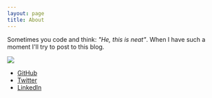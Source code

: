 ```yaml
---
layout: page
title: About
---
```


Sometimes you code and think: *"He, this is neat"*. When I have such a moment I'll try to post to this blog.

![](https://cloud.githubusercontent.com/assets/1079135/9850838/9e7580fc-5af5-11e5-84a7-f559df292a1b.JPG)

- [GitHub](https://github.com/harianus/)
- [Twitter](https://twitter.com/harianus/)
- [LinkedIn](https://nl.linkedin.com/in/adriaanvanrossum)
